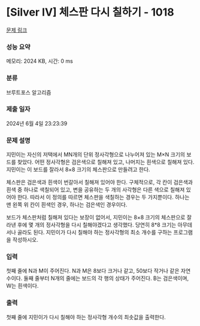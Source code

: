 # [Silver IV] 체스판 다시 칠하기 - 1018 

[문제 링크](https://www.acmicpc.net/problem/1018) 

### 성능 요약

메모리: 2024 KB, 시간: 0 ms

### 분류

브루트포스 알고리즘

### 제출 일자

2024년 6월 4일 23:23:39

### 문제 설명

<p>지민이는 자신의 저택에서 MN개의 단위 정사각형으로 나누어져 있는 M×N 크기의 보드를 찾았다. 어떤 정사각형은 검은색으로 칠해져 있고, 나머지는 흰색으로 칠해져 있다. 지민이는 이 보드를 잘라서 8×8 크기의 체스판으로 만들려고 한다.</p>

<p>체스판은 검은색과 흰색이 번갈아서 칠해져 있어야 한다. 구체적으로, 각 칸이 검은색과 흰색 중 하나로 색칠되어 있고, 변을 공유하는 두 개의 사각형은 다른 색으로 칠해져 있어야 한다. 따라서 이 정의를 따르면 체스판을 색칠하는 경우는 두 가지뿐이다. 하나는 맨 왼쪽 위 칸이 흰색인 경우, 하나는 검은색인 경우이다.</p>

<p>보드가 체스판처럼 칠해져 있다는 보장이 없어서, 지민이는 8×8 크기의 체스판으로 잘라낸 후에 몇 개의 정사각형을 다시 칠해야겠다고 생각했다. 당연히 8*8 크기는 아무데서나 골라도 된다. 지민이가 다시 칠해야 하는 정사각형의 최소 개수를 구하는 프로그램을 작성하시오.</p>

### 입력 

 <p>첫째 줄에 N과 M이 주어진다. N과 M은 8보다 크거나 같고, 50보다 작거나 같은 자연수이다. 둘째 줄부터 N개의 줄에는 보드의 각 행의 상태가 주어진다. B는 검은색이며, W는 흰색이다.</p>

### 출력 

 <p>첫째 줄에 지민이가 다시 칠해야 하는 정사각형 개수의 최솟값을 출력한다.</p>


